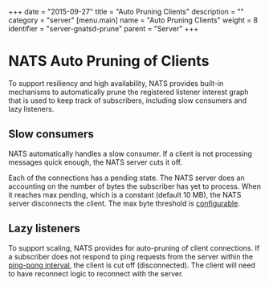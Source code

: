 +++
date = "2015-09-27"
title = "Auto Pruning Clients"
description = ""
category = "server"
[menu.main]
  name = "Auto Pruning Clients"
  weight = 8
  identifier = "server-gnatsd-prune"
  parent = "Server"
+++

# NATS Auto Pruning of Clients

To support resiliency and high availability, NATS provides built-in mechanisms to automatically prune the registered listener interest graph that is used to keep track of subscribers, including slow consumers and lazy listeners.

## Slow consumers

NATS automatically handles a slow consumer. If a client is not processing messages quick enough, the NATS server cuts it off.

Each of the connections has a pending state. The NATS server does an accounting on the number of bytes the subscriber has yet to process. When it reaches max pending, which is a constant (default 10 MB), the NATS server disconnects the client. The max byte threshold is [configurable](/documentation/server/gnatsd-config/).

## Lazy listeners

To support scaling, NATS provides for auto-pruning of client connections. If a subscriber does not respond to ping requests from the server within the [ping-pong interval](/documentation/internals/nats-protocol/), the client is cut off (disconnected). The client will need to have reconnect logic to reconnect with the server.
